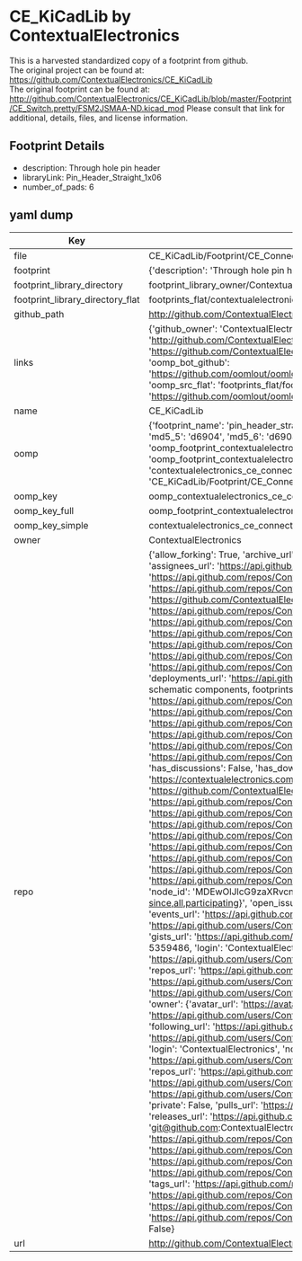 # CE_KiCadLib by ContextualElectronics  
This is a harvested standardized copy of a footprint from github.  
The original project can be found at:  
https://github.com/ContextualElectronics/CE_KiCadLib  
The original footprint can be found at:
http://github.com/ContextualElectronics/CE_KiCadLib/blob/master/Footprint/CE_Switch.pretty/FSM2JSMAA-ND.kicad_mod
Please consult that link for additional, details, files, and license information.  
## Footprint Details
* description: Through hole pin header  
* libraryLink: Pin_Header_Straight_1x06  
* number_of_pads: 6  
## yaml dump  
| Key | Value |  
| --- | --- |  
| file | CE_KiCadLib/Footprint/CE_Connector.pretty/Pin_Header_Straight_1x06.kicad_mod |  
| footprint | {'description': 'Through hole pin header', 'libraryLink': 'Pin_Header_Straight_1x06', 'number_of_pads': 6} |  
| footprint_library_directory | footprint_library_owner/ContextualElectronics_CE_KiCadLib |  
| footprint_library_directory_flat | footprints_flat/contextualelectronics_ce_connector_pin_header_straight_1x06/working |  
| github_path | http://github.com/ContextualElectronics/CE_KiCadLib/blob/master/Footprint/CE_Connector.pretty/Pin_Header_Straight_1x06.kicad_mod |  
| links | {'github_owner': 'ContextualElectronics', 'github_repo_name': 'CE_KiCadLib', 'github_src': 'http://github.com/ContextualElectronics/CE_KiCadLib/blob/master/Footprint/CE_Switch.pretty/FSM2JSMAA-ND.kicad_mod', 'github_src_repo': 'https://github.com/ContextualElectronics/CE_KiCadLib', 'oomp_bot': 'footprints/contextualelectronics_ce_connector_pin_header_straight_1x06/working', 'oomp_bot_github': 'https://github.com/oomlout/oomlout_oomp_footprint_bot/tree/main/footprints/contextualelectronics_ce_connector_pin_header_straight_1x06/working', 'oomp_src_flat': 'footprints_flat/footprints_flat/contextualelectronics_ce_connector_pin_header_straight_1x06/working', 'oomp_src_flat_github': 'https://github.com/oomlout/oomlout_oomp_footprint_src/tree/main/footprints_flat/contextualelectronics_ce_connector_pin_header_straight_1x06/working'} |  
| name | CE_KiCadLib |  
| oomp | {'footprint_name': 'pin_header_straight_1x06', 'library_name': 'ce_connector', 'md5': 'd690458399c4d316c677aecb2f3a8821', 'md5_10': 'd690458399', 'md5_5': 'd6904', 'md5_6': 'd69045', 'oomp_key': 'oomp_contextualelectronics_ce_connector_pin_header_straight_1x06', 'oomp_key_extra': 'oomp_footprint_contextualelectronics_ce_connector_pin_header_straight_1x06', 'oomp_key_full': 'oomp_footprint_contextualelectronics_ce_connector_pin_header_straight_1x06_d69045', 'oomp_key_simple': 'contextualelectronics_ce_connector_pin_header_straight_1x06', 'original_filename': 'CE_KiCadLib/Footprint/CE_Connector.pretty/Pin_Header_Straight_1x06.kicad_mod', 'owner_name': 'contextualelectronics'} |  
| oomp_key | oomp_contextualelectronics_ce_connector_pin_header_straight_1x06 |  
| oomp_key_full | oomp_footprint_contextualelectronics_ce_connector_pin_header_straight_1x06 |  
| oomp_key_simple | contextualelectronics_ce_connector_pin_header_straight_1x06 |  
| owner | ContextualElectronics |  
| repo | {'allow_forking': True, 'archive_url': 'https://api.github.com/repos/ContextualElectronics/CE_KiCadLib/{archive_format}{/ref}', 'archived': False, 'assignees_url': 'https://api.github.com/repos/ContextualElectronics/CE_KiCadLib/assignees{/user}', 'blobs_url': 'https://api.github.com/repos/ContextualElectronics/CE_KiCadLib/git/blobs{/sha}', 'branches_url': 'https://api.github.com/repos/ContextualElectronics/CE_KiCadLib/branches{/branch}', 'clone_url': 'https://github.com/ContextualElectronics/CE_KiCadLib.git', 'collaborators_url': 'https://api.github.com/repos/ContextualElectronics/CE_KiCadLib/collaborators{/collaborator}', 'comments_url': 'https://api.github.com/repos/ContextualElectronics/CE_KiCadLib/comments{/number}', 'commits_url': 'https://api.github.com/repos/ContextualElectronics/CE_KiCadLib/commits{/sha}', 'compare_url': 'https://api.github.com/repos/ContextualElectronics/CE_KiCadLib/compare/{base}...{head}', 'contents_url': 'https://api.github.com/repos/ContextualElectronics/CE_KiCadLib/contents/{+path}', 'contributors_url': 'https://api.github.com/repos/ContextualElectronics/CE_KiCadLib/contributors', 'created_at': '2016-07-29T15:11:00Z', 'default_branch': 'master', 'deployments_url': 'https://api.github.com/repos/ContextualElectronics/CE_KiCadLib/deployments', 'description': 'Contextual Electronics Official KiCad schematic components, footprints, 3D models and templates', 'disabled': False, 'downloads_url': 'https://api.github.com/repos/ContextualElectronics/CE_KiCadLib/downloads', 'events_url': 'https://api.github.com/repos/ContextualElectronics/CE_KiCadLib/events', 'fork': False, 'forks': 0, 'forks_count': 0, 'forks_url': 'https://api.github.com/repos/ContextualElectronics/CE_KiCadLib/forks', 'full_name': 'ContextualElectronics/CE_KiCadLib', 'git_commits_url': 'https://api.github.com/repos/ContextualElectronics/CE_KiCadLib/git/commits{/sha}', 'git_refs_url': 'https://api.github.com/repos/ContextualElectronics/CE_KiCadLib/git/refs{/sha}', 'git_tags_url': 'https://api.github.com/repos/ContextualElectronics/CE_KiCadLib/git/tags{/sha}', 'git_url': 'git://github.com/ContextualElectronics/CE_KiCadLib.git', 'has_discussions': False, 'has_downloads': True, 'has_issues': True, 'has_pages': False, 'has_projects': True, 'has_wiki': True, 'homepage': 'https://contextualelectronics.com/', 'hooks_url': 'https://api.github.com/repos/ContextualElectronics/CE_KiCadLib/hooks', 'html_url': 'https://github.com/ContextualElectronics/CE_KiCadLib', 'id': 64489761, 'is_template': False, 'issue_comment_url': 'https://api.github.com/repos/ContextualElectronics/CE_KiCadLib/issues/comments{/number}', 'issue_events_url': 'https://api.github.com/repos/ContextualElectronics/CE_KiCadLib/issues/events{/number}', 'issues_url': 'https://api.github.com/repos/ContextualElectronics/CE_KiCadLib/issues{/number}', 'keys_url': 'https://api.github.com/repos/ContextualElectronics/CE_KiCadLib/keys{/key_id}', 'labels_url': 'https://api.github.com/repos/ContextualElectronics/CE_KiCadLib/labels{/name}', 'language': None, 'languages_url': 'https://api.github.com/repos/ContextualElectronics/CE_KiCadLib/languages', 'license': None, 'merges_url': 'https://api.github.com/repos/ContextualElectronics/CE_KiCadLib/merges', 'milestones_url': 'https://api.github.com/repos/ContextualElectronics/CE_KiCadLib/milestones{/number}', 'mirror_url': None, 'name': 'CE_KiCadLib', 'network_count': 0, 'node_id': 'MDEwOlJlcG9zaXRvcnk2NDQ4OTc2MQ==', 'notifications_url': 'https://api.github.com/repos/ContextualElectronics/CE_KiCadLib/notifications{?since,all,participating}', 'open_issues': 0, 'open_issues_count': 0, 'organization': {'avatar_url': 'https://avatars.githubusercontent.com/u/5359486?v=4', 'events_url': 'https://api.github.com/users/ContextualElectronics/events{/privacy}', 'followers_url': 'https://api.github.com/users/ContextualElectronics/followers', 'following_url': 'https://api.github.com/users/ContextualElectronics/following{/other_user}', 'gists_url': 'https://api.github.com/users/ContextualElectronics/gists{/gist_id}', 'gravatar_id': '', 'html_url': 'https://github.com/ContextualElectronics', 'id': 5359486, 'login': 'ContextualElectronics', 'node_id': 'MDEyOk9yZ2FuaXphdGlvbjUzNTk0ODY=', 'organizations_url': 'https://api.github.com/users/ContextualElectronics/orgs', 'received_events_url': 'https://api.github.com/users/ContextualElectronics/received_events', 'repos_url': 'https://api.github.com/users/ContextualElectronics/repos', 'site_admin': False, 'starred_url': 'https://api.github.com/users/ContextualElectronics/starred{/owner}{/repo}', 'subscriptions_url': 'https://api.github.com/users/ContextualElectronics/subscriptions', 'type': 'Organization', 'url': 'https://api.github.com/users/ContextualElectronics'}, 'owner': {'avatar_url': 'https://avatars.githubusercontent.com/u/5359486?v=4', 'events_url': 'https://api.github.com/users/ContextualElectronics/events{/privacy}', 'followers_url': 'https://api.github.com/users/ContextualElectronics/followers', 'following_url': 'https://api.github.com/users/ContextualElectronics/following{/other_user}', 'gists_url': 'https://api.github.com/users/ContextualElectronics/gists{/gist_id}', 'gravatar_id': '', 'html_url': 'https://github.com/ContextualElectronics', 'id': 5359486, 'login': 'ContextualElectronics', 'node_id': 'MDEyOk9yZ2FuaXphdGlvbjUzNTk0ODY=', 'organizations_url': 'https://api.github.com/users/ContextualElectronics/orgs', 'received_events_url': 'https://api.github.com/users/ContextualElectronics/received_events', 'repos_url': 'https://api.github.com/users/ContextualElectronics/repos', 'site_admin': False, 'starred_url': 'https://api.github.com/users/ContextualElectronics/starred{/owner}{/repo}', 'subscriptions_url': 'https://api.github.com/users/ContextualElectronics/subscriptions', 'type': 'Organization', 'url': 'https://api.github.com/users/ContextualElectronics'}, 'private': False, 'pulls_url': 'https://api.github.com/repos/ContextualElectronics/CE_KiCadLib/pulls{/number}', 'pushed_at': '2016-10-12T14:12:00Z', 'releases_url': 'https://api.github.com/repos/ContextualElectronics/CE_KiCadLib/releases{/id}', 'size': 330, 'ssh_url': 'git@github.com:ContextualElectronics/CE_KiCadLib.git', 'stargazers_count': 6, 'stargazers_url': 'https://api.github.com/repos/ContextualElectronics/CE_KiCadLib/stargazers', 'statuses_url': 'https://api.github.com/repos/ContextualElectronics/CE_KiCadLib/statuses/{sha}', 'subscribers_count': 3, 'subscribers_url': 'https://api.github.com/repos/ContextualElectronics/CE_KiCadLib/subscribers', 'subscription_url': 'https://api.github.com/repos/ContextualElectronics/CE_KiCadLib/subscription', 'svn_url': 'https://github.com/ContextualElectronics/CE_KiCadLib', 'tags_url': 'https://api.github.com/repos/ContextualElectronics/CE_KiCadLib/tags', 'teams_url': 'https://api.github.com/repos/ContextualElectronics/CE_KiCadLib/teams', 'temp_clone_token': None, 'topics': [], 'trees_url': 'https://api.github.com/repos/ContextualElectronics/CE_KiCadLib/git/trees{/sha}', 'updated_at': '2018-12-21T08:07:24Z', 'url': 'https://api.github.com/repos/ContextualElectronics/CE_KiCadLib', 'visibility': 'public', 'watchers': 6, 'watchers_count': 6, 'web_commit_signoff_required': False} |  
| url | http://github.com/ContextualElectronics/CE_KiCadLib |  

